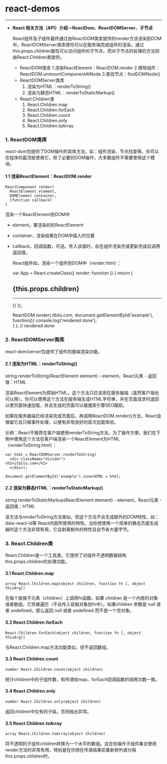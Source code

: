 # react-demos

----------

- **React 相关方法（API）介绍－ReactDom、ReactDOMServer、子节点**

  React组件及子组件最终通过由ReactDOM类库提供的render方法渲染到DOM中，ReactDOMServer类库使你可以在服务端完成组件的渲染。通过this.props.children属性可以访问组件的子节点，而对子节点的处理的方法则由React.Children类提供。

	- ReactDOM类库
	     1.渲染ReactElement：ReactDOM.render
		 2.移除组件：ReactDOM.unmountComponentAtNode
		 3.查找节点：findDOMNode()
	- ReactDOMServer类库
		 1. 渲染为HTML：renderToString()
		 2. 渲染为静态HTML：renderToStaticMarkup()
	- React.Children类
		 1. React.Children.map
		 2. React.Children.forEach
		 3. React.Children.count
		 4. React.Children.only
		 5. React.Children.toArray

<h3>1. ReactDOM类库</h3>

react-dom包提供了DOM操作的具体方法，如：组件渲染、节点找查等。你可以在程序的最顶层使用它，除了必要的DOM操作，大多数组件不需要使用这个模块。

<h4>1.1 渲染ReactElement：ReactDOM.render</h4>
    
    ReactComponent render(
      ReactElement element,
      DOMElement container,
      [function callback]
    )
渲染一个ReactElement到DOM中

- element，要渲染的的ReactElement
- container，渲染结果在DOM中插入的位置
- callback，回调函数，可选。传入该值时，会在组件渲染完或更新完成后调用返回值。
 
  React组件如，渲染一个组件到DOM中（render.html）：

    var App = React.createClass({
      render: function () {
    return (
    	<div className="divider">
    	  <h2>{this.props.children}</h2><hr/>
    	</div>
      )}
    });
    
    ReactDOM.render(
      <App>itbilu.com</App>,
      document.getElementById('example'),
      function(){
    	console.log('rendered done');  
      }
    );
    // rendered done

<h3>2. ReactDOMServer类库</h3>

react-dom/server包提供了组件的服端渲染功能。

<h4>2.1 渲染为HTML：renderToString()</h4>
    string renderToString(ReactElement element)
- element，React元素
- 返回值：HTML

渲染ReactElement为原始HTML，这个方法只应该用在服务器端（虽然客户端也可以用）。你可以使用这个方法在服务端生成HTML字符串，并在页面请求时返回以使页面快速加载，并且生成的页面可以被搜索引擎SEO跟踪。

如果在服务器端已经渲染完成页面后，再调用ReactDOM.render()方法，React会保留它且只做事件处理，以便有非常良好的首次加载体验。

示例：React不推荐在客户端使用renderToString方法，为了操作方便，我们在下例中使用这个方法在客户端渲染一个ReactElement为HTML（renderToString.html）：
    
    var html = ReactDOMServer.renderToString(
      <div className="divider">
    <h2>itbilu.com</h2>
      </div>);
    
    document.getElementById('example').innerHTML = html;

<h4>2.2 渲染为静态HTML：renderToStaticMarkup()</h4>
    string renderToStaticMarkup(ReactElement element)
- element，React元素
- 返回值：HTML

该方法与renderToString方法类似，但这个方法不会生成额外的DOM特性，如：data-react-id等 React内部所使用的特性。当你想使用一个简单的静态页面生成器时这个方法非常有用，它会剥离额外的特性且会节省大量字节。

<h3>3. React.Children类</h3>

React.Children是一个工具类，它提供了对组件不透明数据结构this.props.children的处理功能。

<h4>3.1 React.Children.map</h4>
    
    array React.Children.map(object children, function fn [, object thisArg])

在每个直接子元素（children）上调用fn函数。如果 children 是一个内嵌的对象或者数组，它将被遍历（不会传入容器对象到fn中）。如果children 参数是 null 或者 undefined，那么返回 null 或者 undefined 而不是一个空对象。



#### 3.2 React.Children.forEach ####

    React.Children.forEach(object children, function fn [, object thisArg])
与React.Children.map方法功能类似，但不返回数组。



#### 3.3 React.Children.count ####

    number React.Children.count(object children)
统计children中的子组件数，和传递给map、forEach回调函数的调用次数一致。



#### 3.4 React.Children.only ####

    number React.Children.only(object children)
返回children中仅有的子级。否则抛出异常。



#### 3.5 React.Children.toArray ####

    array React.Children.toArray(object children)
将不透明的子组件children转换为一个水平的数组。这在你操作子组件集合使用render方法时非常有用，特别是在你想在传递结果前重新排列或分隔this.props.children时。